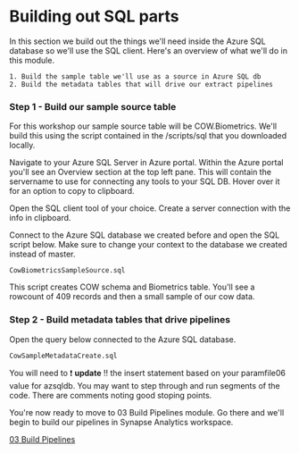 # Building out SQL parts 
In this section we build out the things we'll need inside the Azure SQL database so we'll use the SQL client.  Here's an overview of what we'll do in this module.  
		
	1. Build the sample table we'll use as a source in Azure SQL db
	2. Build the metadata tables that will drive our extract pipelines


### Step 1 - Build our sample source table ###
For this workshop our sample source table will be COW.Biometrics.  We'll build this using the script contained in the /scripts/sql that you downloaded locally.  

Navigate to your Azure SQL Server in Azure portal. Within the Azure portal you'll see an Overview section at the top left pane. This will contain the servername to use for connecting any tools to your SQL DB. Hover over it for an option to copy to clipboard. 

Open the SQL client tool of your choice. Create a server connection with the info in clipboard.

Connect to the Azure SQL database we created before and open the SQL script below.  Make sure to change your context to the database we created instead of master.  

`CowBiometricsSampleSource.sql`

This script creates COW schema and Biometrics table.  You'll see a rowcount of 409 records and then a small sample of our cow data. 

### Step 2 - Build metadata tables that drive pipelines ###
Open the query below connected to the Azure SQL database.  

`CowSampleMetadataCreate.sql`

You will need to :heavy_exclamation_mark: **update**  :bangbang: the insert statement based on your paramfile06 value for azsqldb.  You may want to step through and run segments of the code. There are comments noting good stoping points.  

You're now ready to move to 03 Build Pipelines module.  Go there and we'll begin to build our pipelines in Synapse Analytics workspace.  

[03 Build Pipelines](https://github.com/hfoley/lakehouse/tree/main/03%20Build%20Pipelines) 
